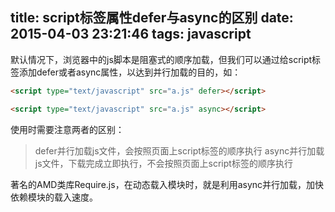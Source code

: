 title: script标签属性defer与async的区别
date: 2015-04-03 23:21:46
tags: javascript
---

默认情况下，浏览器中的js脚本是阻塞式的顺序加载，但我们可以通过给script标签添加defer或者async属性，以达到并行加载的目的，如：

```html
<script type="text/javascript" src="a.js" defer></script>

<script type="text/javascript" src="a.js" async></script>
```

使用时需要注意两者的区别：

> defer并行加载js文件，会按照页面上script标签的顺序执行
> async并行加载js文件，下载完成立即执行，不会按照页面上script标签的顺序执行

著名的AMD类库Require.js，在动态载入模块时，就是利用async并行加载，加快依赖模块的载入速度。